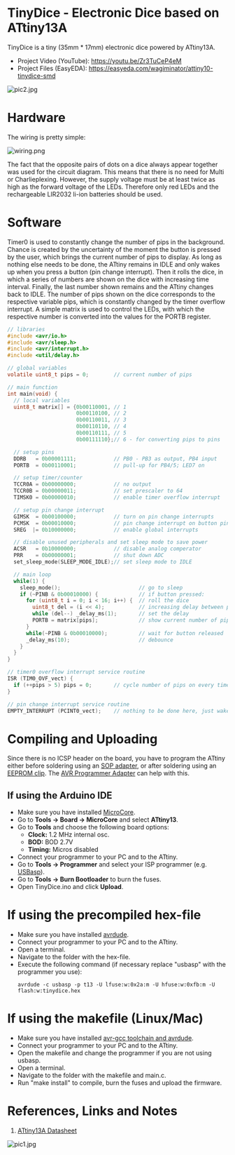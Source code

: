 # TinyDice - Electronic Dice based on ATtiny13A

TinyDice is a tiny (35mm * 17mm) electronic dice powered by ATtiny13A.

- Project Video (YouTube): https://youtu.be/Zr3TuCeP4eM
- Project Files (EasyEDA): https://easyeda.com/wagiminator/attiny10-tinydice-smd

![pic2.jpg](https://raw.githubusercontent.com/wagiminator/ATtiny13-TinyDice/master/documentation/TinyDice_pic2.jpg)

# Hardware
The wiring is pretty simple:

![wiring.png](https://raw.githubusercontent.com/wagiminator/ATtiny13-TinyDice/master/documentation/TinyDice_wiring.png)

The fact that the opposite pairs of dots on a dice always appear together was used for the circuit diagram. This means that there is no need for Multi or Charlieplexing. However, the supply voltage must be at least twice as high as the forward voltage of the LEDs. Therefore only red LEDs and the rechargeable LIR2032 li-ion batteries should be used.

# Software
Timer0 is used to constantly change the number of pips in the background. Chance is created by the uncertainty of the moment the button is pressed by the user, which brings the current number of pips to display. As long as nothing else needs to be done, the ATtiny remains in IDLE and only wakes up when you press a button (pin change interrupt). Then it rolls the dice, in which a series of numbers are shown on the dice with increasing time interval. Finally, the last number shown remains and the ATtiny changes back to IDLE. The number of pips shown on the dice corresponds to the respective variable pips, which is constantly changed by the timer overflow interrupt. A simple matrix is used to control the LEDs, with which the respective number is converted into the values for the PORTB register.

```c
// libraries
#include <avr/io.h>
#include <avr/sleep.h>
#include <avr/interrupt.h>
#include <util/delay.h>

// global variables
volatile uint8_t pips = 0;        // current number of pips

// main function
int main(void) {
  // local variables
  uint8_t matrix[] = {0b00110001, // 1
                      0b00110100, // 2
                      0b00110011, // 3
                      0b00110110, // 4
                      0b00110111, // 5
                      0b00111110};// 6 - for converting pips to pins

  // setup pins
  DDRB   = 0b00001111;            // PB0 - PB3 as output, PB4 input
  PORTB  = 0b00110001;            // pull-up for PB4/5; LED7 on

  // setup timer/counter
  TCCR0A = 0b00000000;            // no output
  TCCR0B = 0b00000011;            // set prescaler to 64
  TIMSK0 = 0b00000010;            // enable timer overflow interrupt

  // setup pin change interrupt
  GIMSK  = 0b00100000;            // turn on pin change interrupts
  PCMSK  = 0b00010000;            // pin change interrupt on button pin
  SREG  |= 0b10000000;            // enable global interrupts

  // disable unused peripherals and set sleep mode to save power
  ACSR   = 0b10000000;            // disable analog comperator
  PRR    = 0b00000001;            // shut down ADC
  set_sleep_mode(SLEEP_MODE_IDLE);// set sleep mode to IDLE

  // main loop
  while(1) {
    sleep_mode();                         // go to sleep
    if (~PINB & 0b00010000) {             // if button pressed:  
      for (uint8_t i = 0; i < 16; i++) {  // roll the dice
        uint8_t del = (i << 4);           // increasing delay between pip-shows
        while (del--) _delay_ms(1);       // set the delay
        PORTB = matrix[pips];             // show current number of pips
      }
      while(~PINB & 0b00010000);          // wait for button released
      _delay_ms(10);                      // debounce
    }
  }
}

// timer0 overflow interrupt service routine
ISR (TIM0_OVF_vect) {
  if (++pips > 5) pips = 0;       // cycle number of pips on every timer overflow
}

// pin change interrupt service routine
EMPTY_INTERRUPT (PCINT0_vect);    // nothing to be done here, just wake up from sleep
```

# Compiling and Uploading
Since there is no ICSP header on the board, you have to program the ATtiny either before soldering using an [SOP adapter](https://aliexpress.com/wholesale?SearchText=sop-8+150mil+adapter), or after soldering using an [EEPROM clip](https://aliexpress.com/wholesale?SearchText=sop8+eeprom+programming+clip). The [AVR Programmer Adapter](https://github.com/wagiminator/AVR-Programmer/tree/master/AVR_Programmer_Adapter) can help with this.

## If using the Arduino IDE
- Make sure you have installed [MicroCore](https://github.com/MCUdude/MicroCore).
- Go to **Tools -> Board -> MicroCore** and select **ATtiny13**.
- Go to **Tools** and choose the following board options:
  - **Clock:**  1.2 MHz internal osc.
  - **BOD:**    BOD 2.7V
  - **Timing:** Micros disabled
- Connect your programmer to your PC and to the ATtiny.
- Go to **Tools -> Programmer** and select your ISP programmer (e.g. [USBasp](https://aliexpress.com/wholesale?SearchText=usbasp)).
- Go to **Tools -> Burn Bootloader** to burn the fuses.
- Open TinyDice.ino and click **Upload**.

# If using the precompiled hex-file
- Make sure you have installed [avrdude](https://learn.adafruit.com/usbtinyisp/avrdude).
- Connect your programmer to your PC and to the ATtiny.
- Open a terminal.
- Navigate to the folder with the hex-file.
- Execute the following command (if necessary replace "usbasp" with the programmer you use):
  ```
  avrdude -c usbasp -p t13 -U lfuse:w:0x2a:m -U hfuse:w:0xfb:m -U flash:w:tinydice.hex
  ```

# If using the makefile (Linux/Mac)
- Make sure you have installed [avr-gcc toolchain and avrdude](http://maxembedded.com/2015/06/setting-up-avr-gcc-toolchain-on-linux-and-mac-os-x/).
- Connect your programmer to your PC and to the ATtiny.
- Open the makefile and change the programmer if you are not using usbasp.
- Open a terminal.
- Navigate to the folder with the makefile and main.c.
- Run "make install" to compile, burn the fuses and upload the firmware.

# References, Links and Notes
1. [ATtiny13A Datasheet](http://ww1.microchip.com/downloads/en/DeviceDoc/doc8126.pdf)

![pic1.jpg](https://raw.githubusercontent.com/wagiminator/ATtiny13-TinyDice/master/documentation/TinyDice_pic1.jpg)
